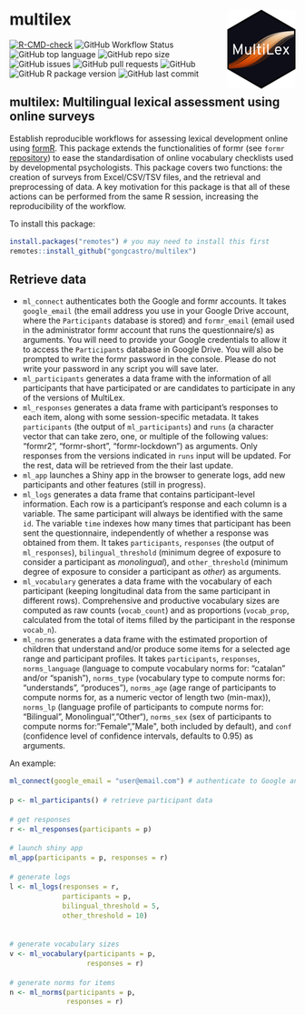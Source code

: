
<!-- README.md is generated from README.Rmd. Please edit that file -->

# multilex <img src='man/figures/logo.png' align="right" height="139" />

<!-- badges: start -->

[![R-CMD-check](https://github.com/gongcastro/multilex/workflows/R-CMD-check/badge.svg)](https://github.com/gongcastro/multilex/actions)
![GitHub Workflow
Status](https://img.shields.io/github/workflow/status/gongcastro/multilex/R-CMD-check)
![GitHub top
language](https://img.shields.io/github/languages/top/gongcastro/multilex)
![GitHub repo
size](https://img.shields.io/github/repo-size/gongcastro/multilex)
![GitHub
issues](https://img.shields.io/github/issues/gongcastro/multilex)
![GitHub pull
requests](https://img.shields.io/github/issues-pr-raw/gongcastro/multilex)
![GitHub](https://img.shields.io/github/license/gongcastro/multilex)
![GitHub R package
version](https://img.shields.io/github/r-package/v/gongcastro/multilex)
![GitHub last
commit](https://img.shields.io/github/last-commit/gongcastro/multilex)
<!-- badges: end -->

## multilex: **Multi**lingual **lex**ical assessment using online surveys

Establish reproducible workflows for assessing lexical development
online using [formR](https://formr.org/). This package extends the
functionalities of formr (see `formr`
[repository](https://github.com/rubenarslan/formr)) to ease the
standardisation of online vocabulary checklists used by developmental
psychologists. This package covers two functions: the creation of
surveys from Excel/CSV/TSV files, and the retrieval and preprocessing of
data. A key motivation for this package is that all of these actions can
be performed from the same R session, increasing the reproducibility of
the workflow.

To install this package:

``` r
install.packages("remotes") # you may need to install this first
remotes::install_github("gongcastro/multilex")
```

## Retrieve data

-   `ml_connect` authenticates both the Google and formr accounts. It
    takes `google_email` (the email address you use in your Google Drive
    account, where the `Participants` database is stored) and
    `formr_email` (email used in the administrator formr account that
    runs the questionnaire/s) as arguments. You will need to provide
    your Google credentials to allow it to access the `Participants`
    database in Google Drive. You will also be prompted to write the
    formr password in the console. Please do not write your password in
    any script you will save later.
-   `ml_participants` generates a data frame with the information of all
    participants that have participated or are candidates to participate
    in any of the versions of MultiLex.
-   `ml_responses` generates a data frame with participant’s responses
    to each item, along with some session-specific metadata. It takes
    `participants` (the output of `ml_participants`) and `runs` (a
    character vector that can take zero, one, or multiple of the
    following values: “formr2”, “formr-short”, “formr-lockdown”) as
    arguments. Only responses from the versions indicated in `runs`
    input will be updated. For the rest, data will be retrieved from the
    their last update.
-   `ml_app` launches a Shiny app in the browser to generate logs, add
    new participants and other features (still in progress).
-   `ml_logs` generates a data frame that contains participant-level
    information. Each row is a participant’s response and each column is
    a variable. The same participant will always be identified with the
    same `id`. The variable `time` indexes how many times that
    participant has been sent the questionnaire, independently of
    whether a response was obtained from them. It takes `participants`,
    `responses` (the output of `ml_responses`), `bilingual_threshold`
    (minimum degree of exposure to consider a participant as
    *monolingual*), and `other_threshold` (minimum degree of exposure to
    consider a participant as *other*) as arguments.
-   `ml_vocabulary` generates a data frame with the vocabulary of each
    participant (keeping longitudinal data from the same participant in
    different rows). Comprehensive and productive vocabulary sizes are
    computed as raw counts (`vocab_count`) and as proportions
    (`vocab_prop`, calculated from the total of items filled by the
    participant in the response `vocab_n`).
-   `ml_norms` generates a data frame with the estimated proportion of
    children that understand and/or produce some items for a selected
    age range and participant profiles. It takes `participants`,
    `responses`, `norms_language` (language to compute vocabulary norms
    for: “catalan” and/or “spanish”), `norms_type` (vocabulary type to
    compute norms for: “understands”, “produces”), `norms_age` (age
    range of participants to compute norms for, as a numeric vector of
    length two (min-max)), `norms_lp` (language profile of participants
    to compute norms for: “Bilingual”, Monolingual“,”Other“),
    `norms_sex` (sex of participants to compute norms
    for:”Female“,”Male", both included by default), and `conf`
    (confidence level of confidence intervals, defaults to 0.95) as
    arguments.

An example:

``` r
ml_connect(google_email = "user@email.com") # authenticate to Google and formr accounts

p <- ml_participants() # retrieve participant data

# get responses
r <- ml_responses(participants = p)
            
# launch shiny app              
ml_app(participants = p, responses = r)

# generate logs
l <- ml_logs(responses = r,
             participants = p,
             bilingual_threshold = 5,
             other_threshold = 10)


# generate vocabulary sizes
v <- ml_vocabulary(participants = p,
                   responses = r)
                            
# generate norms for items
n <- ml_norms(participants = p,
              responses = r)
```

